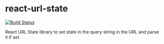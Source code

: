 # react-url-state
[![Build Status](https://travis-ci.org/DennisWeiss/react-url-state.svg?branch=master)](https://travis-ci.org/DennisWeiss/react-url-state)

React URL State library to set state in the query string in the URL and parse it if set.
